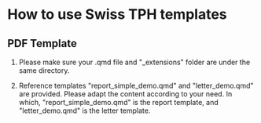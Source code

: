 # How to use Swiss TPH templates

## PDF Template

1. Please make sure your .qmd file and "_extensions" folder are under the same directory.

2. Reference templates "report_simple_demo.qmd" and "letter_demo.qmd" are provided. Please adapt the content according to your need. In which, "report_simple_demo.qmd" is the report template, and "letter_demo.qmd" is the letter template.


